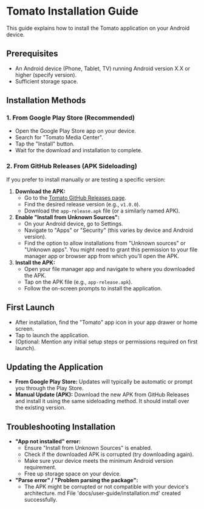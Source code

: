 # Tomato Installation Guide

This guide explains how to install the Tomato application on your Android device.

## Prerequisites

- An Android device (Phone, Tablet, TV) running Android version X.X or higher (specify version).
- Sufficient storage space.

## Installation Methods

### 1. From Google Play Store (Recommended)

- Open the Google Play Store app on your device.
- Search for "Tomato Media Center".
- Tap the "Install" button.
- Wait for the download and installation to complete.

### 2. From GitHub Releases (APK Sideloading)

If you prefer to install manually or are testing a specific version:

1.  **Download the APK:**
    - Go to the [Tomato GitHub Releases page](https://github.com/your-repo/tomato/releases).
    - Find the desired release version (e.g., `v1.0.0`).
    - Download the `app-release.apk` file (or a similarly named APK).
2.  **Enable "Install from Unknown Sources":**
    - On your Android device, go to Settings.
    - Navigate to "Apps" or "Security" (this varies by device and Android version).
    - Find the option to allow installations from "Unknown sources" or "Unknown apps". You might need to grant this permission to your file manager app or browser app from which you'll open the APK.
3.  **Install the APK:**
    - Open your file manager app and navigate to where you downloaded the APK.
    - Tap on the APK file (e.g., `app-release.apk`).
    - Follow the on-screen prompts to install the application.

## First Launch

- After installation, find the "Tomato" app icon in your app drawer or home screen.
- Tap to launch the application.
- (Optional: Mention any initial setup steps or permissions required on first launch).

## Updating the Application

- **From Google Play Store:** Updates will typically be automatic or prompt you through the Play Store.
- **Manual Update (APK):** Download the new APK from GitHub Releases and install it using the same sideloading method. It should install over the existing version.

## Troubleshooting Installation

- **"App not installed" error:**
    - Ensure "Install from Unknown Sources" is enabled.
    - Check if the downloaded APK is corrupted (try downloading again).
    - Make sure your device meets the minimum Android version requirement.
    - Free up storage space on your device.
- **"Parse error" / "Problem parsing the package":**
    - The APK might be corrupted or not compatible with your device's architecture.
md
File 'docs/user-guide/installation.md' created successfully.
